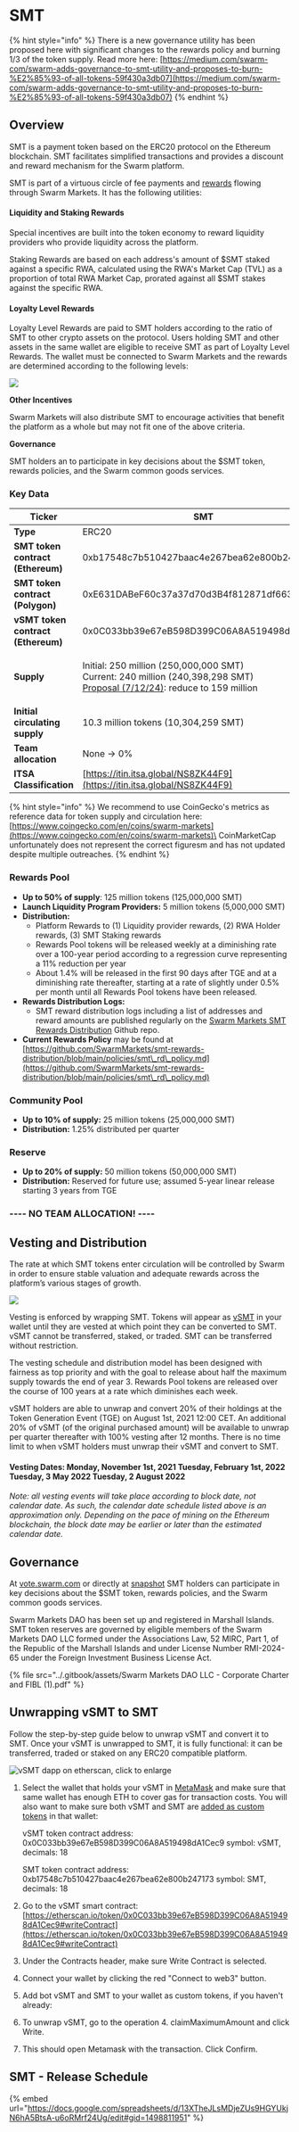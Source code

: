 # SMT

{% hint style="info" %}
There is a new governance utility has been proposed here with significant changes to the rewards policy and burning 1/3 of the token supply. Read more here: [https://medium.com/swarm-com/swarm-adds-governance-to-smt-utility-and-proposes-to-burn-%E2%85%93-of-all-tokens-59f430a3db07](https://medium.com/swarm-com/swarm-adds-governance-to-smt-utility-and-proposes-to-burn-%E2%85%93-of-all-tokens-59f430a3db07)
{% endhint %}

## **Overview**

SMT is a payment token based on the ERC20 protocol on the Ethereum blockchain. SMT facilitates simplified transactions and provides a discount and reward mechanism for the Swarm platform.

SMT is part of a virtuous circle of fee payments and [rewards](smt.md#rewards-pool) flowing through Swarm Markets. It has the following utilities:

#### Liquidity and Staking Rewards

Special incentives are built into the token economy to reward liquidity providers who provide liquidity across the platform.

Staking Rewards are based on each address's amount of $SMT staked against a specific RWA, calculated using the RWA's Market Cap (TVL) as a proportion of total RWA Market Cap, prorated against all $SMT stakes against the specific RWA.

#### Loyalty Level Rewards

Loyalty Level Rewards are paid to SMT holders according to the ratio of SMT to other crypto assets on the protocol. Users holding SMT and other assets in the same wallet are eligible to receive SMT as part of Loyalty Level Rewards. The wallet must be connected to Swarm Markets and the rewards are determined according to the following levels:

![](<../.gitbook/assets/image (21).png>)

**Other Incentives**

Swarm Markets will also distribute SMT to encourage activities that benefit the platform as a whole but may not fit one of the above criteria.

**Governance**

SMT holders an to participate in key decisions about the $SMT token, rewards policies, and the Swarm common goods services.

### **Key Data**

| **Ticker**                         | SMT                                                                                                                                                                                                                                                                            |
| ---------------------------------- | ------------------------------------------------------------------------------------------------------------------------------------------------------------------------------------------------------------------------------------------------------------------------------ |
| **Type**                           | ERC20                                                                                                                                                                                                                                                                          |
| **SMT token contract (Ethereum)**  | 0xb17548c7b510427baac4e267bea62e800b247173                                                                                                                                                                                                                                     |
| **SMT token contract (Polygon)**   | 0xE631DABeF60c37a37d70d3B4f812871df663226f                                                                                                                                                                                                                                     |
| **vSMT token contract (Ethereum)** | 0x0C033bb39e67eB598D399C06A8A519498dA1Cec9                                                                                                                                                                                                                                     |
| **Supply**                         | <p>Initial: 250 million (250,000,000 SMT)<br>Current: 240 million (240,398,298 SMT)<br><a href="https://medium.com/swarm-com/swarm-adds-governance-to-smt-utility-and-proposes-to-burn-%E2%85%93-of-all-tokens-59f430a3db07">Proposal (7/12/24)</a>: reduce to 159 million</p> |
| **Initial circulating supply**     | 10.3 million tokens (10,304,259 SMT)                                                                                                                                                                                                                                           |
| **Team allocation**                | None → 0%                                                                                                                                                                                                                                                                      |
| **ITSA Classification**            | [https://itin.itsa.global/NS8ZK44F9](https://itin.itsa.global/NS8ZK44F9)                                                                                                                                                                                                       |

{% hint style="info" %}
We recommend to use CoinGecko's metrics as reference data for token supply and circulation here: [https://www.coingecko.com/en/coins/swarm-markets](https://www.coingecko.com/en/coins/swarm-markets)\
CoinMarketCap unfortunately does not represent the correct figuresm and has not updated despite multiple outreaches.&#x20;
{% endhint %}

### **Rewards Pool**

* **Up to 50% of supply**: 125 million tokens (125,000,000 SMT)
* **Launch Liquidity Program Providers:** 5 million tokens (5,000,000 SMT)
* **Distribution:**
  * Platform Rewards to (1) Liquidity provider rewards, (2) RWA Holder rewards, (3) SMT Staking rewards
  * Rewards Pool tokens will be released weekly at a diminishing rate over a 100-year period according to a regression curve representing a 11% reduction per year
  * About 1.4% will be released in the first 90 days after TGE and at a diminishing rate thereafter, starting at a rate of slightly under 0.5% per month until all Rewards Pool tokens have been released.
* **Rewards Distribution Logs:**
  * SMT reward distribution logs including a list of addresses and reward amounts are published regularly on the [Swarm Markets SMT Rewards Distribution](https://github.com/SwarmMarkets/smt-rewards-distribution) Github repo.
* **Current Rewards Policy** may be found at [https://github.com/SwarmMarkets/smt-rewards-distribution/blob/main/policies/smt\_rd\_policy.md](https://github.com/SwarmMarkets/smt-rewards-distribution/blob/main/policies/smt\_rd\_policy.md)

### **Community Pool**

* **Up to 10% of supply:** 25 million tokens (25,000,000 SMT)
* **Distribution:** 1.25% distributed per quarter

### **Reserve**

* **Up to 20% of supply:** 50 million tokens (50,000,000 SMT)
* **Distribution:** Reserved for future use; assumed 5-year linear release starting 3 years from TGE

### **---- NO TEAM ALLOCATION! ----**

## **Vesting and Distribution**

The rate at which SMT tokens enter circulation will be controlled by Swarm in order to ensure stable valuation and adequate rewards across the platform’s various stages of growth.

![](https://lh4.googleusercontent.com/9oDacM5JXg7jCH\_UzgRACl-3GRhPpGM9HwMHXVZOqfobAoSm9Xf0cNKYxbXcoRiCc6Wwt4-uGsFOyFXYjFtGP7C3Te2fvt4mUK7lE6g6WFYg4eUDnZJrsqV3ouPd\_exjfPAskUBJ)

Vesting is enforced by wrapping SMT. Tokens will appear as [vSMT](https://etherscan.io/address/0x0C033bb39e67eB598D399C06A8A519498dA1Cec9) in your wallet until they are vested at which point they can be converted to SMT. vSMT cannot be transferred, staked, or traded. SMT can be transferred without restriction.

The vesting schedule and distribution model has been designed with fairness as top priority and with the goal to release about half the maximum supply towards the end of year 3. Rewards Pool tokens are released over the course of 100 years at a rate which diminishes each week.

vSMT holders are able to unwrap and convert 20% of their holdings at the Token Generation Event (TGE) on August 1st, 2021 12:00 CET. An additional 20% of vSMT (of the original purchased amount) will be available to unwrap per quarter thereafter with 100% vesting after 12 months. There is no time limit to when vSMT holders must unwrap their vSMT and convert to SMT.

#### Vesting Dates: Monday, November 1st, 2021 Tuesday, February 1st, 2022 Tuesday, 3 May 2022 Tuesday, 2 August 2022

_Note: all vesting events will take place according to block date, not calendar date. As such, the calendar date schedule listed above is an approximation only. Depending on the pace of mining on the Ethereum blockchain, the block date may be earlier or later than the estimated calendar date._

## Governance

At [vote.swarm.com](http://vote.swarm.com/) or directly at [snapshot](https://snapshot.org/#/swarm-com.eth/proposal/0xca4c31432f733cf43358df91d99c56a299ce0cc9338fcd4b8f8bc89f7da7d02e) SMT holders can participate in key decisions about the $SMT token, rewards policies, and the Swarm common goods services.

Swarm Markets DAO has been set up and registered in Marshall Islands. SMT token reserves are governed by eligible members of the Swarm Markets DAO LLC formed under the Associations Law, 52 MIRC, Part 1, of the Republic of the Marshall Islands and under License Number RMI-2024-65 under the Foreign Investment Business License Act.

{% file src="../.gitbook/assets/Swarm Markets DAO LLC - Corporate Charter and FIBL (1).pdf" %}

## Unwrapping vSMT to SMT

Follow the step-by-step guide below to unwrap vSMT and convert it to SMT. Once your vSMT is unwrapped to SMT, it is fully functional: it can be transferred, traded or staked on any ERC20 compatible platform.

![vSMT dapp on etherscan, click to enlarge](<../.gitbook/assets/image (33).png>)

1.  Select the wallet that holds your vSMT in [MetaMask](https://www.metamask.io) and make sure that same wallet has enough ETH to cover gas for transaction costs. You will also want to make sure both vSMT and SMT are [added as custom tokens](https://metamask.zendesk.com/hc/en-us/articles/360015489031-How-to-view-see-your-tokens-custom-tokens-in-MetaMask) in that wallet:

    vSMT token contract address: 0x0C033bb39e67eB598D399C06A8A519498dA1Cec9 symbol: vSMT, decimals: 18

    SMT token contract address: 0xb17548c7b510427baac4e267bea62e800b247173 symbol: SMT, decimals: 18
2. Go to the vSMT smart contract: [https://etherscan.io/token/0x0C033bb39e67eB598D399C06A8A519498dA1Cec9#writeContract](https://etherscan.io/token/0x0C033bb39e67eB598D399C06A8A519498dA1Cec9#writeContract)
3. Under the Contracts header, make sure Write Contract is selected.
4. Connect your wallet by clicking the red "Connect to web3" button.
5. Add bot vSMT and SMT to your wallet as custom tokens, if you haven't already:
6. To unwrap vSMT, go to the operation 4. claimMaximumAmount and click Write.
7. This should open Metamask with the transaction. Click Confirm.

## SMT - Release Schedule

{% embed url="https://docs.google.com/spreadsheets/d/13XTheJLsMDjeZUs9HGYUkjN6hA5BtsA-u6oRMrf24Ug/edit#gid=1498811951" %}
